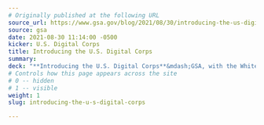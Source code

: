 ```yaml
---
# Originally published at the following URL
source_url: https://www.gsa.gov/blog/2021/08/30/introducing-the-us-digital-corps-a-new-path-to-public-service-for-early-career-technologists
source: gsa
date: 2021-08-30 11:14:00 -0500
kicker: U.S. Digital Corps
title: Introducing the U.S. Digital Corps
summary: 
deck: "**Introducing the U.S. Digital Corps**&mdash;GSA, with the White House, Office of Personnel Management (OPM), and the Cybersecurity and Infrastructure Security Agency (CISA), has launched the U.S. Digital Corps, a new two-year fellowship offering a new path to public service for early-career technologists. To build a highly-skilled U.S. Digital Corps that represents the diversity of the United States, the U.S. Digital Corps will recruit passionate, mission-driven technologists from undergraduate programs as well as alternative training pathways such as apprenticeships, bootcamps, and certificate programs."
# Controls how this page appears across the site
# 0 -- hidden
# 1 -- visible
weight: 1
slug: introducing-the-u-s-digital-corps

---
```

